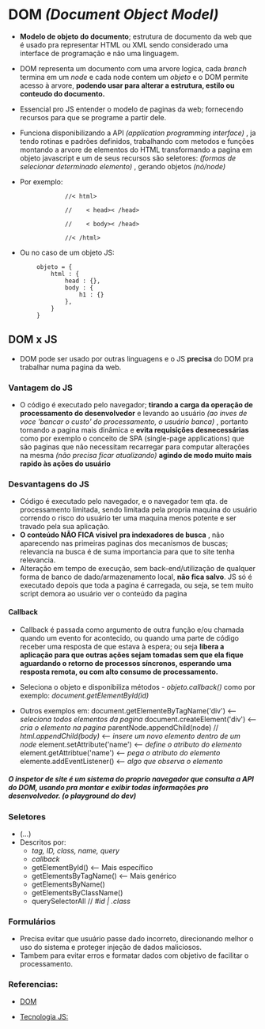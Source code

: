 # DOM *(Document Object Model)*   

 - **Modelo de objeto do documento**; estrutura de documento da web que é usado pra representar HTML ou XML sendo considerado uma interface de programação e não uma linguagem.   

 - DOM representa um documento com uma arvore logica, cada *branch* termina em um *node* e cada node contem um *objeto* e o DOM permite acesso à arvore, **podendo usar para alterar a estrutura, estilo ou conteudo do documento.**   

 - Essencial pro JS entender o modelo de paginas da web; fornecendo recursos para que se programe a partir dele.  

 - Funciona disponibilizando a API *(application programming interface)* , ja tendo rotinas e padrões definidos, trabalhando com metodos e funções montando a arvore de elementos do HTML transformando a pagina em objeto javascript e um de seus recursos são seletores: *(formas de selecionar determinado elemento)* , gerando objetos *(nó/node)*  

 - Por exemplo:   
```
                //< html>  

                //    < head>< /head>   

                //    < body>< /head>   

                //< /html>     

```
 - Ou no caso de um objeto JS:  

```
        objeto = {
            html : {
                head : {},
                body : {
                    h1 : {}
                },
            }
        }   
```

## DOM x JS  

- DOM pode ser usado por outras linguagens e o JS **precisa** do DOM pra trabalhar numa pagina da web.  

### Vantagem do JS  

- O código é executado pelo navegador; **tirando a carga da operação de processamento do desenvolvedor** e levando ao usuário *(ao inves de voce 'bancar o custo' do processamento, o usuário banca)* , portanto tornando a pagina mais dinâmica e **evita requisições desnecessárias** como por exemplo o conceito de SPA (single-page applications) que são paginas que não necessitam recarregar para computar alterações na mesma *(não precisa ficar atualizando)* **agindo de modo muito mais rapido às ações do usuário**  

### Desvantagens do JS  

- Código é executado pelo navegador, e o navegador tem qta. de processamento limitada, sendo limitada pela propria maquina do usuário correndo o risco do usuário ter uma maquina menos potente e ser travado pela sua aplicação.
- **O conteúdo NÃO FICA visivel pra indexadores de busca** , não aparecendo nas primeiras paginas dos mecanismos de buscas; relevancia na busca é de suma importancia para que to site tenha relevancia.
- Alteração em tempo de execução, sem back-end/utilização de qualquer forma de banco de dado/armazenamento local, **não fica salvo**. JS só é executado depois que toda a pagina é carregada, ou seja, se tem muito script demora ao usuário ver o conteúdo da pagina  

#### Callback
  
- Callback é passada como argumento de outra função e/ou chamada quando um evento for acontecido, ou quando uma parte de código receber uma resposta de que estava à espera; ou seja **libera a aplicação para que outras ações sejam tomadas sem que ela fique aguardando o retorno de processos síncronos, esperando uma resposta remota, ou com alto consumo de processamento.**
- Seleciona o objeto e disponibiliza métodos - *objeto.callback()* como por exemplo: *document.getElementById(id)*  

- Outros exemplos em: 
document.getElementeByTagName('div') <-- *seleciona todos elementos da pagina*
document.createElement('div')   <-- *cria o elemento na pagina*
parentNode.appendChild(node) // *html.appendChild(body)* <-- *insere um novo elemento dentro de um node*
element.setAttribute('name')    <-- *define o atributo do elemento*
element.getAttribtue('name')    <-- *pega o atributo do elemento*
elemente.addEventListener()     <-- *algo que observa o elemento*  

##### O inspetor de site é um sistema do proprio navegador que consulta a API do DOM, usando pra montar e exibir todas informações pro desenvolvedor. (o playground do dev)   

### Seletores   

- (...)
- Descritos por: 
    - *tag, ID, class, name, query*
    - *callback*
    - getElementById()          <-- Mais específico
    - getElementsByTagName()    <-- Mais genérico
    - getElementsByName()       
    - getElementsByClassName()  
    - querySelectorAll // *#id | .class*   

### Formulários   

- Precisa evitar que usuário passe dado incorreto, direcionando melhor o uso do sistema e proteger injeção de dados maliciosos.
- Tambem para evitar erros e formatar dados com objetivo de facilitar o processamento.

### Referencias:   

- [DOM](https://dom.spec.whatwg.org/)    

- [Tecnologia JS:](https://developer.mozilla.org/en-US/docs/Web/JavaScript/)